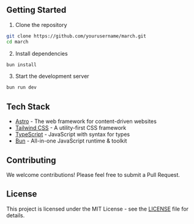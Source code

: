 ## Getting Started

1. Clone the repository
```bash
git clone https://github.com/yourusername/march.git
cd march
```

2. Install dependencies
```bash
bun install
```

3. Start the development server
```bash
bun run dev
```

## Tech Stack

- [Astro](https://astro.build) - The web framework for content-driven websites
- [Tailwind CSS](https://tailwindcss.com) - A utility-first CSS framework
- [TypeScript](https://www.typescriptlang.org) - JavaScript with syntax for types
- [Bun](https://bun.sh) - All-in-one JavaScript runtime & toolkit

## Contributing

We welcome contributions! Please feel free to submit a Pull Request.

## License

This project is licensed under the MIT License - see the [LICENSE](LICENSE) file for details.

